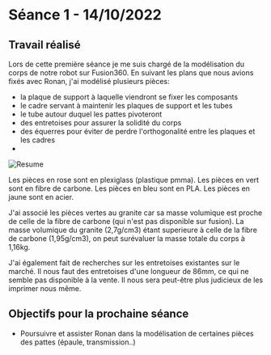 # Séance 1 - 14/10/2022
## Travail réalisé

Lors de cette première séance je me suis chargé de la modélisation du corps de notre robot sur Fusion360.
En suivant les plans que nous avions fixés avec Ronan, j'ai modélisé plusieurs pièces:
- la plaque de support à laquelle viendront se fixer les composants
- le cadre servant à maintenir les plaques de support et les tubes
- le tube autour duquel les pattes pivoteront
- des entretoises pour assurer la solidité du corps 
- des équerres pour éviter de perdre l'orthogonalité entre les plaques et les cadres
- 

![Resume](https://user-images.githubusercontent.com/95374519/195982006-61ebdf0e-ffb6-454f-8b92-c16641e4df19.png)


Les pièces en rose sont en plexiglass (plastique pmma). Les pièces en vert sont en fibre de carbone. Les pièces en bleu sont en PLA. Les pièces en jaune sont en acier.

J'ai associé les pièces vertes au granite car sa masse volumique est proche de celle de la fibre de carbone (qui n'est pas disponible sur fusion). La masse volumique du granite (2,7g/cm3) étant superieure à celle de la fibre de carbone (1,95g/cm3), on peut surévaluer la masse totale du corps à 1,16kg.


J'ai également fait de recherches sur les entretoises existantes sur le marché. Il nous faut des entretoises d'une longueur de 86mm, ce qui ne semble pas disponible à la vente. Il nous sera peut-être plus judicieux de les imprimer nous même. 

## Objectifs pour la prochaine séance
-  Poursuivre et assister Ronan dans la modélisation de certaines pièces des pattes (épaule, transmission..)
